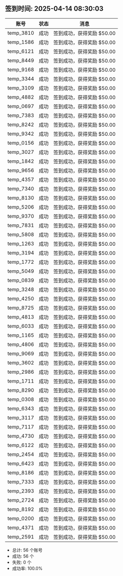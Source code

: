 ## 签到时间: 2025-04-14 08:30:03

| 账号 | 状态 | 消息 |
|------|------|------|
| temp_3810 | 成功 | 签到成功，获得奖励 $50.00 |
| temp_1586 | 成功 | 签到成功，获得奖励 $50.00 |
| temp_6121 | 成功 | 签到成功，获得奖励 $50.00 |
| temp_8449 | 成功 | 签到成功，获得奖励 $50.00 |
| temp_9168 | 成功 | 签到成功，获得奖励 $50.00 |
| temp_3344 | 成功 | 签到成功，获得奖励 $50.00 |
| temp_3109 | 成功 | 签到成功，获得奖励 $50.00 |
| temp_4882 | 成功 | 签到成功，获得奖励 $50.00 |
| temp_0697 | 成功 | 签到成功，获得奖励 $50.00 |
| temp_7383 | 成功 | 签到成功，获得奖励 $50.00 |
| temp_8242 | 成功 | 签到成功，获得奖励 $50.00 |
| temp_9342 | 成功 | 签到成功，获得奖励 $50.00 |
| temp_0156 | 成功 | 签到成功，获得奖励 $50.00 |
| temp_3027 | 成功 | 签到成功，获得奖励 $50.00 |
| temp_1842 | 成功 | 签到成功，获得奖励 $50.00 |
| temp_9656 | 成功 | 签到成功，获得奖励 $50.00 |
| temp_4357 | 成功 | 签到成功，获得奖励 $50.00 |
| temp_7340 | 成功 | 签到成功，获得奖励 $50.00 |
| temp_8130 | 成功 | 签到成功，获得奖励 $50.00 |
| temp_5206 | 成功 | 签到成功，获得奖励 $50.00 |
| temp_9370 | 成功 | 签到成功，获得奖励 $50.00 |
| temp_7831 | 成功 | 签到成功，获得奖励 $50.00 |
| temp_5808 | 成功 | 签到成功，获得奖励 $50.00 |
| temp_1263 | 成功 | 签到成功，获得奖励 $50.00 |
| temp_3194 | 成功 | 签到成功，获得奖励 $50.00 |
| temp_1772 | 成功 | 签到成功，获得奖励 $50.00 |
| temp_5049 | 成功 | 签到成功，获得奖励 $50.00 |
| temp_0839 | 成功 | 签到成功，获得奖励 $50.00 |
| temp_3248 | 成功 | 签到成功，获得奖励 $50.00 |
| temp_4250 | 成功 | 签到成功，获得奖励 $50.00 |
| temp_8725 | 成功 | 签到成功，获得奖励 $50.00 |
| temp_4813 | 成功 | 签到成功，获得奖励 $50.00 |
| temp_6033 | 成功 | 签到成功，获得奖励 $50.00 |
| temp_1165 | 成功 | 签到成功，获得奖励 $50.00 |
| temp_4806 | 成功 | 签到成功，获得奖励 $50.00 |
| temp_9069 | 成功 | 签到成功，获得奖励 $50.00 |
| temp_3602 | 成功 | 签到成功，获得奖励 $50.00 |
| temp_2986 | 成功 | 签到成功，获得奖励 $50.00 |
| temp_1711 | 成功 | 签到成功，获得奖励 $50.00 |
| temp_8290 | 成功 | 签到成功，获得奖励 $50.00 |
| temp_0308 | 成功 | 签到成功，获得奖励 $50.00 |
| temp_6343 | 成功 | 签到成功，获得奖励 $50.00 |
| temp_3117 | 成功 | 签到成功，获得奖励 $50.00 |
| temp_7117 | 成功 | 签到成功，获得奖励 $50.00 |
| temp_4730 | 成功 | 签到成功，获得奖励 $50.00 |
| temp_6122 | 成功 | 签到成功，获得奖励 $50.00 |
| temp_2454 | 成功 | 签到成功，获得奖励 $50.00 |
| temp_6423 | 成功 | 签到成功，获得奖励 $50.00 |
| temp_8186 | 成功 | 签到成功，获得奖励 $50.00 |
| temp_7333 | 成功 | 签到成功，获得奖励 $50.00 |
| temp_2393 | 成功 | 签到成功，获得奖励 $50.00 |
| temp_2724 | 成功 | 签到成功，获得奖励 $50.00 |
| temp_8192 | 成功 | 签到成功，获得奖励 $50.00 |
| temp_0200 | 成功 | 签到成功，获得奖励 $50.00 |
| temp_4371 | 成功 | 签到成功，获得奖励 $50.00 |
| temp_2591 | 成功 | 签到成功，获得奖励 $50.00 |

- 总计: 56 个账号
- 成功: 56 个
- 失败: 0 个
- 成功率: 100.0%
